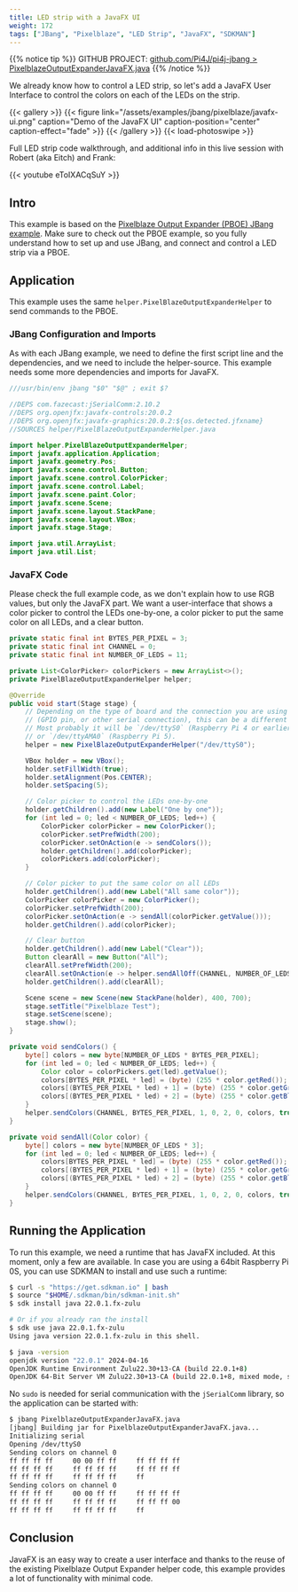 ```yaml
---
title: LED strip with a JavaFX UI
weight: 172
tags: ["JBang", "Pixelblaze", "LED Strip", "JavaFX", "SDKMAN"]
---
```


{{% notice tip %}}
GITHUB PROJECT: [github.com/Pi4J/pi4j-jbang > PixelblazeOutputExpanderJavaFX.java](https://github.com/Pi4J/pi4j-jbang/blob/main/PixelblazeOutputExpanderJavaFX.java)
{{% /notice %}}

We already know how to control a LED strip, so let's add a JavaFX User Interface to control the colors on each of the LEDs on the strip.

{{< gallery >}}
{{< figure link="/assets/examples/jbang/pixelblaze/javafx-ui.png" caption="Demo of the JavaFX UI" caption-position="center" caption-effect="fade" >}}
{{< /gallery >}}
{{< load-photoswipe >}}

Full LED strip code walkthrough, and additional info in this live session with Robert (aka Eitch) and Frank:

{{< youtube eToIXACqSuY >}}

## Intro

This example is based on the [Pixelblaze Output Expander (PBOE) JBang example](/examples/jbang/pixelblaze_output_expander/). Make sure to check out the PBOE example, so you fully understand how to set up and use JBang, and connect and control a LED strip via a PBOE.

## Application

This example uses the same `helper.PixelBlazeOutputExpanderHelper` to send commands to the PBOE.

### JBang Configuration and Imports

As with each JBang example, we need to define the first script line and the dependencies, and we need to include the helper-source. This example needs some more dependencies and imports for JavaFX.

```java
///usr/bin/env jbang "$0" "$@" ; exit $?

//DEPS com.fazecast:jSerialComm:2.10.2
//DEPS org.openjfx:javafx-controls:20.0.2
//DEPS org.openjfx:javafx-graphics:20.0.2:${os.detected.jfxname}
//SOURCES helper/PixelBlazeOutputExpanderHelper.java

import helper.PixelBlazeOutputExpanderHelper;
import javafx.application.Application;
import javafx.geometry.Pos;
import javafx.scene.control.Button;
import javafx.scene.control.ColorPicker;
import javafx.scene.control.Label;
import javafx.scene.paint.Color;
import javafx.scene.Scene;
import javafx.scene.layout.StackPane;
import javafx.scene.layout.VBox;
import javafx.stage.Stage;

import java.util.ArrayList;
import java.util.List;
```

### JavaFX Code

Please check the full example code, as we don't explain how to use RGB values, but only the JavaFX part. We want a user-interface that shows a color picker to control the LEDs one-by-one, a color picker to put the same color on all LEDs, and a clear button.

```java
private static final int BYTES_PER_PIXEL = 3;
private static final int CHANNEL = 0;
private static final int NUMBER_OF_LEDS = 11;

private List<ColorPicker> colorPickers = new ArrayList<>();
private PixelBlazeOutputExpanderHelper helper;

@Override
public void start(Stage stage) {
    // Depending on the type of board and the connection you are using 
    // (GPIO pin, or other serial connection), this can be a different port. 
    // Most probably it will be `/dev/ttyS0` (Raspberry Pi 4 or earlier), 
    // or `/dev/ttyAMA0` (Raspberry Pi 5).
    helper = new PixelBlazeOutputExpanderHelper("/dev/ttyS0");

    VBox holder = new VBox();
    holder.setFillWidth(true);
    holder.setAlignment(Pos.CENTER);
    holder.setSpacing(5);

    // Color picker to control the LEDs one-by-one
    holder.getChildren().add(new Label("One by one"));
    for (int led = 0; led < NUMBER_OF_LEDS; led++) {
        ColorPicker colorPicker = new ColorPicker();
        colorPicker.setPrefWidth(200);
        colorPicker.setOnAction(e -> sendColors());
        holder.getChildren().add(colorPicker);
        colorPickers.add(colorPicker);
    }

    // Color picker to put the same color on all LEDs
    holder.getChildren().add(new Label("All same color"));
    ColorPicker colorPicker = new ColorPicker();
    colorPicker.setPrefWidth(200);
    colorPicker.setOnAction(e -> sendAll(colorPicker.getValue()));
    holder.getChildren().add(colorPicker);

    // Clear button
    holder.getChildren().add(new Label("Clear"));
    Button clearAll = new Button("All");
    clearAll.setPrefWidth(200);
    clearAll.setOnAction(e -> helper.sendAllOff(CHANNEL, NUMBER_OF_LEDS));
    holder.getChildren().add(clearAll);

    Scene scene = new Scene(new StackPane(holder), 400, 700);
    stage.setTitle("Pixelblaze Test");
    stage.setScene(scene);
    stage.show();
}

private void sendColors() {
    byte[] colors = new byte[NUMBER_OF_LEDS * BYTES_PER_PIXEL];
    for (int led = 0; led < NUMBER_OF_LEDS; led++) {
        Color color = colorPickers.get(led).getValue();
        colors[BYTES_PER_PIXEL * led] = (byte) (255 * color.getRed());
        colors[(BYTES_PER_PIXEL * led) + 1] = (byte) (255 * color.getGreen());
        colors[(BYTES_PER_PIXEL * led) + 2] = (byte) (255 * color.getBlue());
    }
    helper.sendColors(CHANNEL, BYTES_PER_PIXEL, 1, 0, 2, 0, colors, true);
}

private void sendAll(Color color) {
    byte[] colors = new byte[NUMBER_OF_LEDS * 3];
    for (int led = 0; led < NUMBER_OF_LEDS; led++) {
        colors[BYTES_PER_PIXEL * led] = (byte) (255 * color.getRed());
        colors[(BYTES_PER_PIXEL * led) + 1] = (byte) (255 * color.getGreen());
        colors[(BYTES_PER_PIXEL * led) + 2] = (byte) (255 * color.getBlue());
    }
    helper.sendColors(CHANNEL, BYTES_PER_PIXEL, 1, 0, 2, 0, colors, true);
}
```

## Running the Application

To run this example, we need a runtime that has JavaFX included. At this moment, only a few are available. In case you are using a 64bit Raspberry Pi 0S, you can use SDKMAN to install and use such a runtime:

```bash
$ curl -s "https://get.sdkman.io" | bash
$ source "$HOME/.sdkman/bin/sdkman-init.sh"
$ sdk install java 22.0.1.fx-zulu

# Or if you already ran the install
$ sdk use java 22.0.1.fx-zulu
Using java version 22.0.1.fx-zulu in this shell.

$ java -version
openjdk version "22.0.1" 2024-04-16
OpenJDK Runtime Environment Zulu22.30+13-CA (build 22.0.1+8)
OpenJDK 64-Bit Server VM Zulu22.30+13-CA (build 22.0.1+8, mixed mode, sharing)
```

No `sudo` is needed for serial communication with the `jSerialComm` library, so the application can be started with:

```bash
$ jbang PixelblazeOutputExpanderJavaFX.java
[jbang] Building jar for PixelblazeOutputExpanderJavaFX.java...
Initializing serial
Opening /dev/ttyS0
Sending colors on channel 0
ff ff ff ff 	00 00 ff ff 	ff ff ff ff 
ff ff ff ff 	ff ff ff ff 	ff ff ff ff 
ff ff ff ff 	ff ff ff ff 	ff 
Sending colors on channel 0
ff ff ff ff 	00 00 ff ff 	ff ff ff ff 
ff ff ff ff 	ff ff ff ff 	ff ff ff 00 
ff ff ff ff 	ff ff ff ff 	ff 
```

## Conclusion

JavaFX is an easy way to create a user interface and thanks to the reuse of the existing Pixelblaze Output Expander helper code, this example provides a lot of functionality with minimal code.